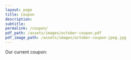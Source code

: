 ```yaml
---
layout: page
title: Coupon
description:
subtitle:
permalink: /coupon/
pdf_path: /assets/images/october-coupon.pdf
pdf_image_path: /assets/images/october-coupon-jpeg.jpg
---
```



Our current coupon: